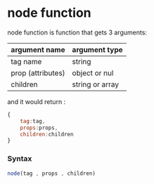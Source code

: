 # node function 
node function is function that gets 3 arguments:

| argument name | argument type |
|---------------|---------------|
| tag name      | string        |
| prop (attributes) | object or nul |
| children      | string or array |


and it would return :
```js
{
    tag:tag,
    props:props,
    children:children
}
```
### Syntax
```js
node(tag , props , children)
```
